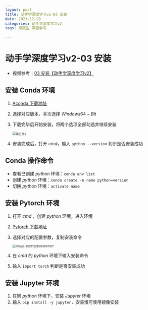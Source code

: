 ```yaml
---
layout: post
title: 动手学深度学习v2-03 安装
date: 2021-12-28
categories: 动手学深度学习v2
tags: 研究生 深度学习

---
```


# 动手学深度学习v2-03 安装

- 视频参考：[03 安装【动手学深度学习v2】](https://www.bilibili.com/video/BV18p4y1h7Dr)

## 安装 Conda 环境

1. [Aconda 下载地址](https://www.anaconda.com/products/individual#macos)

2. 选择对应版本，本次选择 $Windows 64-Bit$

3. 下载完毕后开始安装，将两个选项全部勾选并继续安装

   <img src="http://markdown.zzzbook.cn/20190827094614915.png" alt="第五步2" style="zoom: 67%;" />

4. 安装完成后，打开 $cmd$，输入 `python --version` 判断是否安装成功

## Conda 操作命令

- 查看已创建 $python$ 环境：`conda env list`
- 创建 $python$ 环境：`conda create -n name python=version`
- 切换 $python$ 环境：`activate name`

## 安装 Pytorch 环境

1. 打开 $cmd$ ，创建 $python$ 环境，进入环境

2. [Pytorch 下载地址](https://pytorch.org/get-started/locally/)

3. 选择对应的配置参数，复制安装命令

   <img src="http://markdown.zzzbook.cn/image-20211228093037217.png" alt="image-20211228093037217" style="zoom:67%;" />

4. 在 $cmd$ 的 $python$ 环境下输入安装命令

5. 输入 `import torch` 判断是否安装成功

## 安装 Jupyter 环境

1. 在同 $python$ 环境下，安装 $Jupyter$ 环境
2. 输入 `pip install -y jupyter`，安装慢可使用镜像安装



